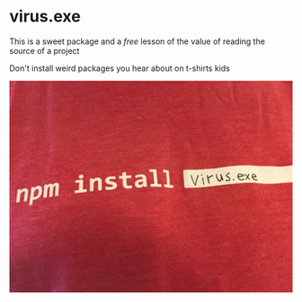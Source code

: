 # virus.exe

This is a sweet package and a *free* lesson of the value of reading the source of a project

Don't install weird packages you hear about on t-shirts kids

![scalenpm](virus.jpg?raw=true "Scale npm")
